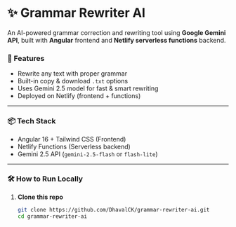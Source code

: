 # ✨ Grammar Rewriter AI

An AI-powered grammar correction and rewriting tool using **Google Gemini API**, built with **Angular** frontend and **Netlify serverless functions** backend.

### 🚀 Features

- Rewrite any text with proper grammar
- Built-in copy & download `.txt` options
- Uses Gemini 2.5 model for fast & smart rewriting
- Deployed on Netlify (frontend + functions)

---

### 📦 Tech Stack

- Angular 16 + Tailwind CSS (Frontend)
- Netlify Functions (Serverless backend)
- Gemini 2.5 API (`gemini-2.5-flash` or `flash-lite`)

---

### 🛠 How to Run Locally

1. **Clone this repo**
   ```bash
   git clone https://github.com/DhavalCK/grammar-rewriter-ai.git
   cd grammar-rewriter-ai
   ```
